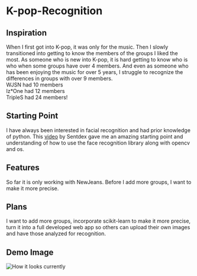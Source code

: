 # K-pop-Recognition

## Inspiration
When I first got into K-pop, it was only for the music. Then I slowly transitioned into getting to know the members of the groups I liked the most. As someone who is new into K-pop, it is hard getting to know who is who when some groups have over 4 members. And even as someone who has been enjoying the music for over 5 years, I struggle to recognize the differences in groups with over 9 members.\
WJSN had 10 members\
Iz*One had 12 members\
TripleS had 24 members!

## Starting Point
I have always been interested in facial recognition and had prior knowledge of python. This [video](https://youtu.be/535acCxjHCI?si=ukcc0JfOT3GHT4hr) by Sentdex gave me an amazing starting point and understanding of how to use the face recognition library along with opencv and os.

## Features
So far it is only working with NewJeans. Before I add more groups, I want to make it more precise.

## Plans
I want to add more groups, incorporate scikit-learn to make it more precise, turn it into a full developed web app so others can upload their own images and have those analyzed for recognition.  

## Demo Image

![How it looks currently](https://github.com/DeanGhassemi/K-pop-Recognition/blob/main/demo-images/Screenshot%202024-09-19%20at%2010.02.25%E2%80%AFAM.png)
